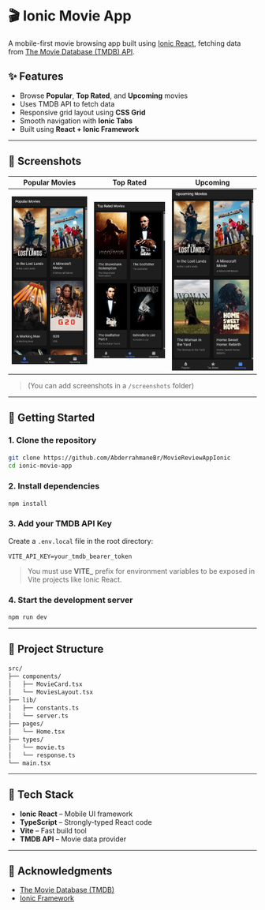 # 🎬 Ionic Movie App

A mobile-first movie browsing app built using [Ionic React](https://ionicframework.com/docs/react), fetching data from [The Movie Database (TMDB) API](https://www.themoviedb.org/documentation/api).

## ✨ Features

- Browse **Popular**, **Top Rated**, and **Upcoming** movies
- Uses TMDB API to fetch data
- Responsive grid layout using **CSS Grid**
- Smooth navigation with **Ionic Tabs**
- Built using **React + Ionic Framework**

---

## 📸 Screenshots

| Popular Movies                       | Top Rated                             | Upcoming                              |
| ------------------------------------ | ------------------------------------- | ------------------------------------- |
| ![popular](./screenshots/view-1.png) | ![toprated](./screenshots/view-2.png) | ![upcoming](./screenshots/view-3.png) |

> (You can add screenshots in a `/screenshots` folder)

---

## 🚀 Getting Started

### 1. Clone the repository

```bash
git clone https://github.com/AbderrahmaneBr/MovieReviewAppIonic
cd ionic-movie-app
```

### 2. Install dependencies

```bash
npm install
```

### 3. Add your TMDB API Key

Create a `.env.local` file in the root directory:

```env
VITE_API_KEY=your_tmdb_bearer_token
```

> You must use **VITE\_** prefix for environment variables to be exposed in Vite projects like Ionic React.

### 4. Start the development server

```bash
npm run dev
```

---

## 🔧 Project Structure

```
src/
├── components/
│   ├── MovieCard.tsx
│   └── MoviesLayout.tsx
├── lib/
│   ├── constants.ts
│   └── server.ts
├── pages/
│   └── Home.tsx
├── types/
│   └── movie.ts
│   └── response.ts
└── main.tsx
```

---

## 🧠 Tech Stack

- **Ionic React** – Mobile UI framework
- **TypeScript** – Strongly-typed React code
- **Vite** – Fast build tool
- **TMDB API** – Movie data provider

---

## 🙌 Acknowledgments

- [The Movie Database (TMDB)](https://www.themoviedb.org/)
- [Ionic Framework](https://ionicframework.com/)
